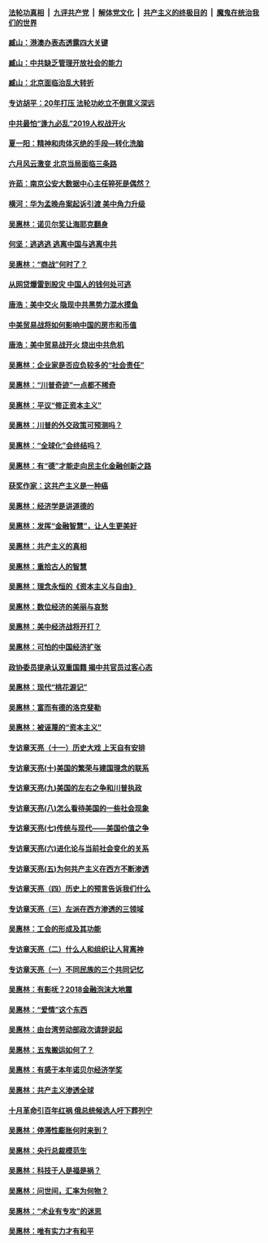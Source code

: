 ####  [法轮功真相](../../../../basic/blob/master/README.md?t=09110500) &nbsp;|&nbsp; [九评共产党](../../../../9ping.md/blob/master/README.md?t=09110500) &nbsp;|&nbsp; [解体党文化](../../../../jtdwh.md/blob/master/README.md?t=09110500)  &nbsp;|&nbsp; [共产主义的终极目的](../../../../gczydzjmd.md/blob/master/README.md?t=09110500) &nbsp;|&nbsp; [魔鬼在统治我们的世界](../../../../mgztzwmdsj.md/blob/master/README.md?t=09110500) 

#### [臧山：港澳办表态透露四大关键](../pages/nsc423/n11421628.md?t=09110500) 

#### [臧山：中共缺乏管理开放社会的能力](../pages/nsc423/n11407457.md?t=09110500) 

#### [臧山：北京面临治乱大转折](../pages/nsc423/n11406895.md?t=09110500) 

#### [专访胡平：20年打压 法轮功屹立不倒意义深远](../pages/nsc423/n11398800.md?t=09110500) 

#### [中共最怕“逢九必乱”2019人权战开火](../pages/nsc423/n11385248.md?t=09110500) 

#### [夏一阳：精神和肉体灭绝的手段—转化洗脑](../pages/nsc423/n11368250.md?t=09110500) 

#### [六月风云激变 北京当局面临三条路](../pages/nsc423/n11313668.md?t=09110500) 

#### [许茹：南京公安大数据中心主任猝死是偶然？](../pages/nsc423/n11064744.md?t=09110500) 

#### [横河：华为孟晚舟案起诉引渡 美中角力升级](../pages/nsc423/n11027230.md?t=09110500) 

#### [吴惠林：诺贝尔奖让海耶克翻身](../pages/nsc423/n10890049.md?t=09110500) 

#### [何坚：逃逃逃 逃离中国与逃离中共](../pages/nsc423/n10592891.md?t=09110500) 

#### [吴惠林：“商战”何时了？](../pages/nsc423/n10573558.md?t=09110500) 

#### [从网贷爆雷到股灾 中国人的钱何处可逃](../pages/nsc423/n10572800.md?t=09110500) 

#### [唐浩：美中交火 隐现中共黑势力混水摸鱼](../pages/nsc423/n10544040.md?t=09110500) 

#### [中美贸易战将如何影响中国的房市和币值](../pages/nsc423/n10543697.md?t=09110500) 

#### [唐浩：美中贸易战开火 烧出中共危机](../pages/nsc423/n10540126.md?t=09110500) 

#### [吴惠林：企业家是否应负较多的“社会责任”](../pages/nsc423/n10535022.md?t=09110500) 

#### [吴惠林：“川普奇迹”一点都不稀奇](../pages/nsc423/n10512808.md?t=09110500) 

#### [吴惠林：平议“修正资本主义”](../pages/nsc423/n10495724.md?t=09110500) 

#### [吴惠林：川普的外交政策可预测吗？](../pages/nsc423/n10462387.md?t=09110500) 

#### [吴惠林：“全球化”会终结吗？](../pages/nsc423/n10452838.md?t=09110500) 

#### [吴惠林：有“德”才能走向民主化金融创新之路](../pages/nsc423/n10432292.md?t=09110500) 

#### [获奖作家：这共产主义是一种癌](../pages/nsc423/n10431541.md?t=09110500) 

#### [吴惠林：经济学是讲道德的](../pages/nsc423/n10398014.md?t=09110500) 

#### [吴惠林：发挥“金融智慧”，让人生更美好](../pages/nsc423/n10375019.md?t=09110500) 

#### [吴惠林：共产主义的真相](../pages/nsc423/n10351394.md?t=09110500) 

#### [吴惠林：重拾古人的智慧](../pages/nsc423/n10337691.md?t=09110500) 

#### [吴惠林：理念永恒的《资本主义与自由》](../pages/nsc423/n10316274.md?t=09110500) 

#### [吴惠林：数位经济的美丽与哀愁](../pages/nsc423/n10292946.md?t=09110500) 

#### [吴惠林：美中经济战将开打？](../pages/nsc423/n10258825.md?t=09110500) 

#### [吴惠林：可怕的中国经济扩张](../pages/nsc423/n10219147.md?t=09110500) 

#### [政协委员提承认双重国籍 揭中共官员过客心态](../pages/nsc423/n10208809.md?t=09110500) 

#### [吴惠林：现代“桃花源记”](../pages/nsc423/n10185234.md?t=09110500) 

#### [吴惠林：富而有德的洛克斐勒](../pages/nsc423/n10142264.md?t=09110500) 

#### [吴惠林：被诬蔑的“资本主义”](../pages/nsc423/n10124816.md?t=09110500) 

#### [专访章天亮（十一）历史大戏 上天自有安排](../pages/nsc423/n10094905.md?t=09110500) 

#### [专访章天亮(十)美国的繁荣与建国理念的联系](../pages/nsc423/n10094899.md?t=09110500) 

#### [专访章天亮(九)美国的左右之争和川普执政](../pages/nsc423/n10094889.md?t=09110500) 

#### [专访章天亮(八)怎么看待美国的一些社会现象](../pages/nsc423/n10094857.md?t=09110500) 

#### [专访章天亮(七)传统与现代——美国价值之争](../pages/nsc423/n10093140.md?t=09110500) 

#### [专访章天亮(六)进化论与当前社会变化的关系](../pages/nsc423/n10092036.md?t=09110500) 

#### [专访章天亮(五)为何共产主义在西方不断渗透](../pages/nsc423/n10083620.md?t=09110500) 

#### [专访章天亮（四）历史上的预言告诉我们什么](../pages/nsc423/n10083606.md?t=09110500) 

#### [专访章天亮（三）左派在西方渗透的三领域](../pages/nsc423/n10081115.md?t=09110500) 

#### [吴惠林：工会的形成及其功能](../pages/nsc423/n10080633.md?t=09110500) 

#### [专访章天亮（二）什么人和组织让人背离神](../pages/nsc423/n10076637.md?t=09110500) 

#### [专访章天亮（一）不同民族的三个共同记忆](../pages/nsc423/n10074188.md?t=09110500) 

#### [吴惠林：有影呒？2018金融泡沫大地震](../pages/nsc423/n10040534.md?t=09110500) 

#### [吴惠林：“爱情”这个东西](../pages/nsc423/n10019423.md?t=09110500) 

#### [吴惠林：由台湾劳动部政次请辞说起](../pages/nsc423/n9979679.md?t=09110500) 

#### [吴惠林：五鬼搬运如何了？](../pages/nsc423/n9925338.md?t=09110500) 

#### [吴惠林：有感于本年诺贝尔经济学奖](../pages/nsc423/n9871883.md?t=09110500) 

#### [吴惠林：共产主义渗透全球](../pages/nsc423/n9812748.md?t=09110500) 

#### [十月革命引百年红祸 俄总统候选人吁下葬列宁](../pages/nsc423/n9810182.md?t=09110500) 

#### [吴惠林：停滞性膨胀何时来到？](../pages/nsc423/n9764136.md?t=09110500) 

#### [吴惠林：央行总裁模范生](../pages/nsc423/n9728134.md?t=09110500) 

#### [吴惠林：科技于人是福是祸？](../pages/nsc423/n9672982.md?t=09110500) 

#### [吴惠林：问世间，汇率为何物？](../pages/nsc423/n9621788.md?t=09110500) 

#### [吴惠林：“术业有专攻”的迷思](../pages/nsc423/n9580363.md?t=09110500) 

#### [吴惠林：唯有实力才有和平](../pages/nsc423/n9529599.md?t=09110500) 

